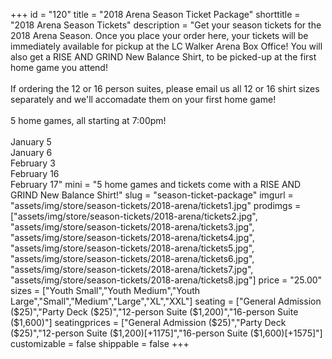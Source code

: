 +++
id = "120"
title = "2018 Arena Season Ticket Package"
shorttitle = "2018 Arena Season Tickets"
description = "Get your season tickets for the 2018 Arena Season. Once you place your order here, your tickets will be immediately available for pickup at the LC Walker Arena Box Office! You will also get a RISE AND GRIND New Balance Shirt, to be picked-up at the first home game you attend!<br><br>If ordering the 12 or 16 person suites, please email us all 12 or 16 shirt sizes separately and we'll accomadate them on your first home game!<br><br>5 home games, all starting at 7:00pm!<br><br>January 5<br>January 6<br>February 3<br>February 16<br>February 17"
mini = "5 home games and tickets come with a RISE AND GRIND New Balance Shirt!"
slug = "season-ticket-package"
imgurl = "assets/img/store/season-tickets/2018-arena/tickets1.jpg"
prodimgs = ["assets/img/store/season-tickets/2018-arena/tickets2.jpg", "assets/img/store/season-tickets/2018-arena/tickets3.jpg", "assets/img/store/season-tickets/2018-arena/tickets4.jpg", "assets/img/store/season-tickets/2018-arena/tickets5.jpg", "assets/img/store/season-tickets/2018-arena/tickets6.jpg", "assets/img/store/season-tickets/2018-arena/tickets7.jpg", "assets/img/store/season-tickets/2018-arena/tickets8.jpg"]
price = "25.00"
sizes = ["Youth Small","Youth Medium","Youth Large","Small","Medium","Large","XL","XXL"]
seating = ["General Admission ($25)","Party Deck ($25)","12-person Suite ($1,200)","16-person Suite ($1,600)"]
seatingprices = ["General Admission ($25)","Party Deck ($25)","12-person Suite ($1,200)[+1175]","16-person Suite ($1,600)[+1575]"]
customizable = false
shippable = false
+++
